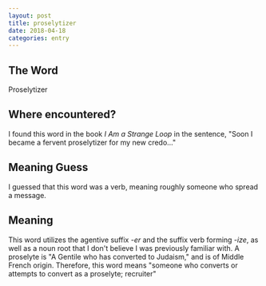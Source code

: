 ```yaml
---
layout: post
title: proselytizer
date: 2018-04-18
categories: entry
---
```

## The Word
Proselytizer

## Where encountered?
I found this word in the book *I Am a Strange Loop* in the sentence, "Soon I became a fervent proselytizer for my new credo..."

## Meaning Guess
I guessed that this word was a verb, meaning roughly someone who spread a message.

## Meaning
This word utilizes the agentive suffix *-er* and the suffix verb forming *-ize*, as well as a noun root that I don't believe I was previously familiar with.
A proselyte is "A Gentile who has converted to Judaism," and is of Middle French origin.
Therefore, this word means "someone who converts or attempts to convert as a proselyte; recruiter"

	

